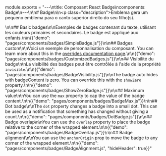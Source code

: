 module.exports = "---\ntitle: Composant React Badge\ncomponents: Badge\n---\n\n# Badge\n\n<p class=\"description\">Emblema gera um pequeno emblema para o canto superior direito do seu filho(s).</p>\n\n## Basic badges\n\nExemples de badges contenant du texte, utilisant les couleurs primaires et secondaires. Le badge est appliqué aux enfants.\n\n{{\"demo\": \"pages/components/badges/SimpleBadge.js\"}}\n\n## Badges custom\n\nVoici un exemple de personnalisation du composant. You can learn more about this in the [overrides documentation page](/customization/components/).\n\n{{\"demo\": \"pages/components/badges/CustomizedBadges.js\"}}\n\n## Visibilité du badge\n\nLa visibilité des badges peut être contrôlée à l'aide de la propriété `invisible`.\n\n{{\"demo\": \"pages/components/badges/BadgeVisibility.js\"}}\n\nThe badge auto hides with badgeContent is zero. You can override this with the `showZero` property.\n\n{{\"demo\": \"pages/components/badges/ShowZeroBadge.js\"}}\n\n## Maximum value\n\nYou can use the `max` property to cap the value of the badge content.\n\n{{\"demo\": \"pages/components/badges/BadgeMax.js\"}}\n\n## Dot badge\n\nThe `dot` property changes a badge into a small dot. This can be used as a notification that something has changed without giving a count.\n\n{{\"demo\": \"pages/components/badges/DotBadge.js\"}}\n\n## Badge overlap\n\nYou can use the `overlap` property to place the badge relative to the corner of the wrapped element.\n\n{{\"demo\": \"pages/components/badges/BadgeOverlap.js\"}}\n\n## Badge alignment\n\nYou can use the `anchorOrigin` prop to move the badge to any corner of the wrapped element.\n\n{{\"demo\": \"pages/components/badges/BadgeAlignment.js\", \"hideHeader\": true}}"